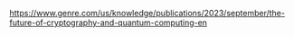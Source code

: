 https://www.genre.com/us/knowledge/publications/2023/september/the-future-of-cryptography-and-quantum-computing-en

